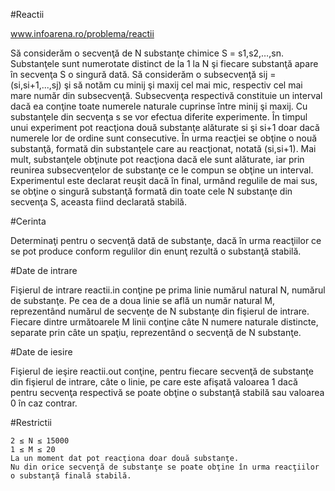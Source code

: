 #Reactii

www.infoarena.ro/problema/reactii

Să considerăm o secvenţă de N substanţe chimice S = s1,s2,…,sn. Substanţele sunt numerotate distinct de la 1 la N şi fiecare substanţă apare în secvenţa S o singură dată. Să considerăm o subsecvenţă sij = (si,si+1,...,sj) şi să notăm cu minij şi maxij cel mai mic, respectiv cel mai mare număr din subsecvenţă. Subsecvenţa respectivă constituie un interval dacă ea conţine toate numerele naturale cuprinse între minij şi maxij. Cu substanţele din secvenţa s se vor efectua diferite experimente. În timpul unui experiment pot reacţiona două substanţe alăturate si şi si+1 doar dacă numerele lor de ordine sunt consecutive. În urma reacţiei se obţine o nouă substanţă, formată din substanţele care au reacţionat, notată (si,si+1). Mai mult, substanţele obţinute pot reacţiona dacă ele sunt alăturate, iar prin reunirea subsecvenţelor de substanţe ce le compun se obţine un interval.
Experimentul este declarat reuşit dacă în final, urmând regulile de mai sus, se obţine o singură substanţă formată din toate cele N substanţe din secvenţa S, aceasta fiind declarată stabilă. 

#Cerinta

Determinaţi pentru o secvenţă dată de substanţe, dacă în urma reacţiilor ce se pot produce conform regulilor din enunţ rezultă o substanţă stabilă.

#Date de intrare

Fişierul de intrare reactii.in conţine pe prima linie numărul natural N, numărul de substanţe. Pe cea de a doua linie se află un număr natural M, reprezentând numărul de secvenţe de N substanţe din fişierul de intrare. Fiecare dintre următoarele M linii conţine câte N numere naturale distincte, separate prin câte un spaţiu, reprezentând o secvenţă de N substanţe.

#Date de iesire

Fişierul de ieşire reactii.out conţine, pentru fiecare secvenţă de substanţe din fişierul de intrare, câte o linie, pe care este afişată valoarea 1 dacă pentru secvenţa respectivă se poate obţine o substanţă stabilă sau valoarea 0 în caz contrar.

#Restrictii


    2 ≤ N ≤ 15000
    1 ≤ M ≤ 20
    La un moment dat pot reacţiona doar două substanţe.
    Nu din orice secvenţă de substanţe se poate obţine în urma reacţiilor o substanţă finală stabilă.

